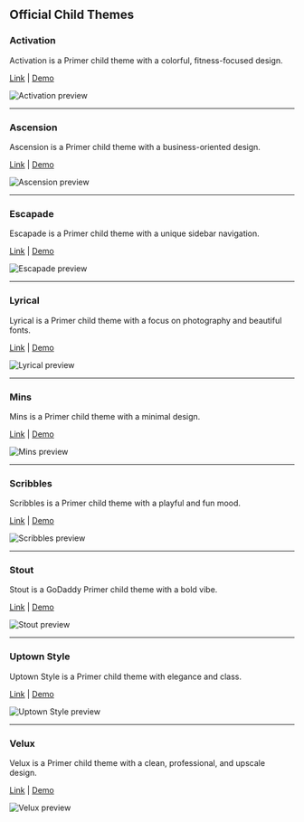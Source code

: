 ## Official Child Themes

### Activation

Activation is a Primer child theme with a colorful, fitness-focused design.

[Link](https://wordpress.org/themes/activation/) | [Demo](https://wpnux.godaddy.com/?theme=activation)

![Activation preview](https://raw.githubusercontent.com/godaddy/wp-activation-theme/master/screenshot.png)

______

### Ascension

Ascension is a Primer child theme with a business-oriented design.

[Link](https://github.com/godaddy/wp-ascension-theme) | [Demo](https://wpnux.godaddy.com/?theme=ascension)

![Ascension preview](https://raw.githubusercontent.com/godaddy/wp-ascension-theme/master/screenshot.png)

______

### Escapade

Escapade is a Primer child theme with a unique sidebar navigation.

[Link](https://github.com/godaddy/wp-escapade-theme) | [Demo](https://wpnux.godaddy.com/?theme=escapade)

![Escapade preview](https://raw.githubusercontent.com/godaddy/wp-escapade-theme/master/screenshot.png)

______

### Lyrical

Lyrical is a Primer child theme with a focus on photography and beautiful fonts.

[Link](https://github.com/godaddy/wp-lyrical-theme) | [Demo](https://wpnux.godaddy.com/?theme=lyrical)

![Lyrical preview](https://raw.githubusercontent.com/godaddy/wp-lyrical-theme/master/screenshot.png)

______

### Mins

Mins is a Primer child theme with a minimal design.

[Link](https://github.com/godaddy/wp-mins-theme) | [Demo](https://wpnux.godaddy.com/?theme=mins)

![Mins preview](https://raw.githubusercontent.com/godaddy/wp-mins-theme/master/screenshot.png)

______

### Scribbles

Scribbles is a Primer child theme with a playful and fun mood.

[Link](https://github.com/godaddy/wp-scribbles-theme) | [Demo](https://wpnux.godaddy.com/?theme=scribbles)

![Scribbles preview](https://raw.githubusercontent.com/godaddy/wp-scribbles-theme/master/screenshot.png)

______

### Stout

Stout is a GoDaddy Primer child theme with a bold vibe.

[Link](https://github.com/godaddy/wp-stout-theme) | [Demo](https://wpnux.godaddy.com/?theme=stout)

![Stout preview](https://raw.githubusercontent.com/godaddy/wp-stout-theme/master/screenshot.png)

______

### Uptown Style

Uptown Style is a Primer child theme with elegance and class.

[Link](https://github.com/godaddy/wp-uptown-style-theme) | [Demo](https://wpnux.godaddy.com/?theme=uptown-style)

![Uptown Style preview](https://raw.githubusercontent.com/godaddy/wp-uptown-style-theme/master/screenshot.png)

______

### Velux

Velux is a Primer child theme with a clean, professional, and upscale design.

[Link](https://github.com/godaddy/wp-velux-theme) | [Demo](https://wpnux.godaddy.com/?theme=velux)

![Velux preview](https://raw.githubusercontent.com/godaddy/wp-velux-theme/master/screenshot.png)
